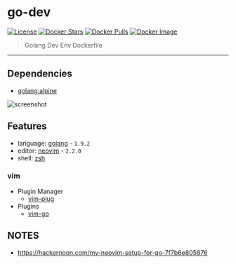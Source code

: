 go-dev
======

[![License](http://img.shields.io/:license-mit-blue.svg)](http://doge.mit-license.org) [![Docker Stars](https://img.shields.io/docker/stars/blacktop/go-dev.svg)](https://hub.docker.com/r/blacktop/go-dev/) [![Docker Pulls](https://img.shields.io/docker/pulls/blacktop/go-dev.svg)](https://hub.docker.com/r/blacktop/go-dev/) [![Docker Image](https://img.shields.io/badge/docker%20image-845MB-blue.svg)](https://hub.docker.com/r/blacktop/go-dev/)

> Golang Dev Env Dockerfile
___

Dependencies
------------

-	[golang:alpine](https://hub.docker.com/_/golang/)

![screenshot](https://github.com/blacktop/go-dev/raw/master/screenshot.png)

Features  
--------

- language: [golang](https://golang.org/dl/) - `1.9.2`  
- editor: [neovim](https://neovim.io) - `2.2.0`  
- shell: [zsh](https://github.com/robbyrussell/oh-my-zsh)

### vim  

- Plugin Manager
  - [vim-plug](https://github.com/junegunn/vim-plug)
- Plugins  
  - [vim-go](https://github.com/fatih/vim-go)

NOTES  
-----

- https://hackernoon.com/my-neovim-setup-for-go-7f7b6e805876
